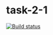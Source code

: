 # task-2-1
[![Build status](https://ci.appveyor.com/api/projects/status/o2gdbpokg9gg0mrs?svg=true)](https://ci.appveyor.com/project/EvgeniiaSanochkina/task-2-1)
